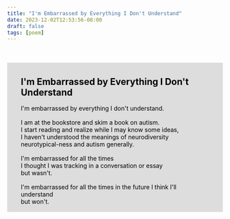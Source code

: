 ```yaml
---
title: "I'm Embarrassed by Everything I Don't Understand"
date: 2023-12-02T12:53:56-08:00
draft: false
tags: [poem]
---
```


<!-- Style informed by ideas in https://codepen.io/supersarap/pen/kYNLKo -->

<div class="poem-content">
<h2>I&apos;m Embarrassed by Everything I Don&apos;t Understand</h2>
<ul>
<li>I&apos;m embarrassed by everything I don&apos;t understand.</li>
<li></li>
<li>I am at the bookstore and skim a book on autism.</li>
<li>I start reading and realize while I may know some ideas,</li>
<li>I haven&apos;t understood the meanings of neurodiversity</li>
<li>neurotypical-ness and autism generally.</li>
<li></li>
<li>I&apos;m embarrassed for all the times
<li>I thought I was tracking in a conversation or essay</br></li>
<li>but wasn&apos;t.</li>
<li></li>
<li>I&apos;m embarrassed for all the times in the future I think I&apos;ll understand</li>
<li>but won&apos;t.</li>
<ul>
</div>

<style>
.poem-content {
  padding: 1rem 2rem;
  background-color: #ddd;
  color: black;
  max-inline-size: 650px;
  margin: 3rem auto;


}
.poem-content h2 {
    margin: 1rem 0;
}
.poem-content ul {
    margin: 0;
}
.poem-content li {
  list-style: none;
  min-height: 1rem;
}

ul {
  padding-inline-start: 0;
}
</style>
